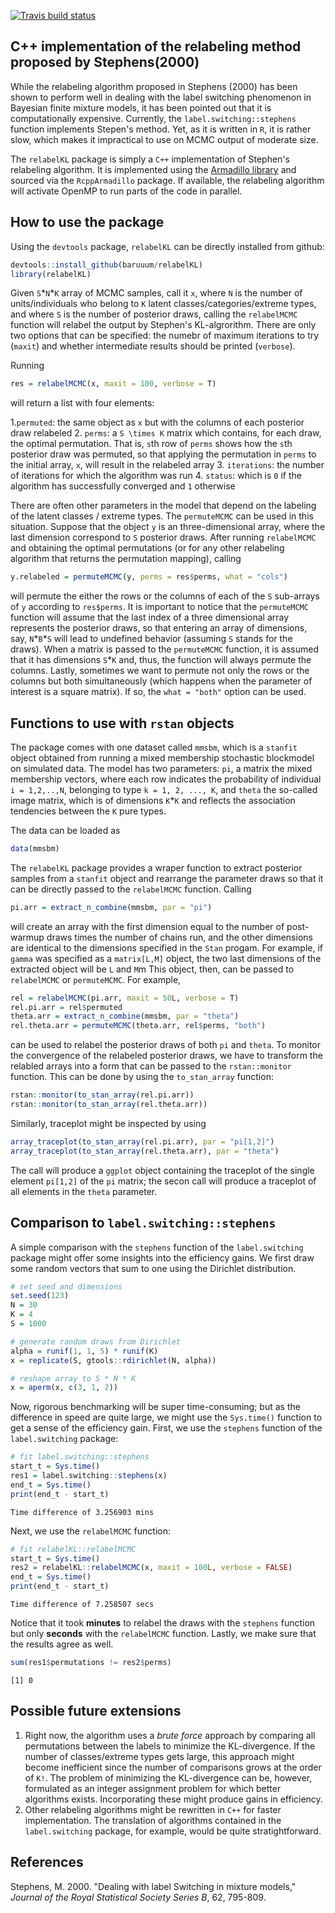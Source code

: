  [![Travis build status](https://travis-ci.com/baruuum/relabelKL.svg?token=k7R3D8yhYkrGz6yc4eQf&branch=master)](https://travis-ci.com/baruuum/relabelKL)

## C++ implementation of the relabeling method proposed by Stephens(2000)

While the relabeling algorithm proposed in Stephens (2000) has been shown to perform well in dealing with the label switching phenomenon in Bayesian finite mixture models, it has been pointed out that it is computationally expensive. Currently, the `label.switching::stephens` function implements Stepen's method. Yet, as it is written in `R`, it is rather slow, which makes it impractical to use on MCMC output of moderate size.

The `relabelKL` package is simply a `C++` implementation of Stephen's relabeling algorithm. It is implemented using the [Armadillo library](http://arma.sourceforge.net/) and sourced via the `RcppArmadillo` package. If available, the relabeling algorithm will activate OpenMP to run
parts of the code in parallel.

## How to use the package

Using the `devtools` package, `relabelKL` can be directly installed from github:

``` r
devtools::install_github(baruuum/relabelKL)
library(relabelKL)
```

Given `S`\*`N`\*`K` array of MCMC samples, call it `x`, where `N` is the number of units/individuals who belong to `K` latent classes/categories/extreme types, and where `S` is the number of posterior draws, calling the `relabelMCMC` function will relabel the output by Stephen's KL-algrorithm. There are only two options that can be specified: the numebr of maximum iterations to try (`maxit`) and whether intermediate results should be printed (`verbose`).

Running
``` r
res = relabelMCMC(x, maxit = 100, verbose = T)
```
will return a list with four elements: 

1.`permuted`: the same object as `x` but with the columns of each posterior draw relabeled
2. `perms`: a `S \times K` matrix which contains, for each draw, the optimal permutation. That is, `s`th row of `perms` shows how the `s`th posterior draw was permuted, so that applying the permutation in `perms` to the initial array, `x`, will result in the relabeled array
3. `iterations`: the number of iterations for which the algorithm was run
4. `status`: which is `0` if the algorithm has successfully converged and `1` otherwise

There are often other parameters in the model that depend on the labeling of the latent classes / extreme types. The `permuteMCMC` can be used in this situation. Suppose that the object `y` is an three-dimensional array, where the last dimension correspond to `S` posterior draws. After running `relabelMCMC` and obtaining the optimal permutations (or for any other relabeling algorithm that returns the permutation mapping), calling
```r
y.relabeled = permuteMCMC(y, perms = res$perms, what = "cols")
```
will permute the either the rows or the columns of each of the `S` sub-arrays of `y` according to `res$perms`. It is important to notice that the `permuteMCMC` function will assume that the last index of a three dimensional array represents the posterior draws, so that entering an array of dimensions, say,  `N`\*`B`\*`S` will lead to undefined behavior (assuming `S` stands for the draws). When a matrix is passed to the `permuteMCMC` function, it is assumed that it has dimensions `S`\*`K` and, thus, the function will always permute the columns. Lastly, sometimes we want to permute not only the rows or the columns but both simultaneously (which happens when the parameter of interest is a square matrix). If so, the `what = "both"` option can be used.

## Functions to use with `rstan` objects

The package comes with one dataset called `mmsbm`, which is a `stanfit` object obtained from running a mixed membership stochastic blockmodel on simulated data. The model has two parameters: `pi`, a matrix the mixed membership vectors, where each row indicates the probability of individual `i = 1,2,..,N`, belonging to type `k = 1, 2, ..., K`, and `theta` the so-called image matrix, which is of dimensions `K`\*`K` and reflects the association tendencies between the `K` pure types. 

The data can be loaded as
```r
data(mmsbm)
```
The `relabelKL` package provides a wraper function to extract posterior samples from a `stanfit` object and rearrange the parameter draws so that it can be directly passed to the `relabelMCMC` function. Calling
```r
pi.arr = extract_n_combine(mmsbm, par = "pi")
```
will create an array with the first dimension equal to the number of post-warmup draws times the number of chains run, and the other dimensions are identical to the dimensions specified in the `Stan` progam. For example, if `gamma` was specified as a `matrix[L,M]` object, the two last dimensions of the extracted object will be `L` and `M`m This object, then, can be passed to `relabelMCMC` or `permuteMCMC`. For example,
```r
rel = relabelMCMC(pi.arr, maxit = 50L, verbose = T)
rel.pi.arr = rel$permuted
theta.arr = extract_n_combine(mmsbm, par = "theta")
rel.theta.arr = permuteMCMC(theta.arr, rel$perms, "both")
```
can be used to relabel the posterior draws of both `pi` and `theta`. To monitor the convergence of the relabeled posterior draws, we have to transform the relabled arrays into a form that can be passed to the `rstan::monitor` function. This can be done by using the `to_stan_array` function:
```r
rstan::monitor(to_stan_array(rel.pi.arr))
rstan::monitor(to_stan_array(rel.theta.arr))
```
Similarly, traceplot might be inspected by using
```r
array_traceplot(to_stan_array(rel.pi.arr), par = "pi[1,2]")
array_traceplot(to_stan_array(rel.theta.arr), par = "theta")
```
The call will produce a `ggplot` object containing the traceplot of the single element `pi[1,2]` of the `pi` matrix; the secon call will produce a traceplot of all elements in the `theta` parameter.

## Comparison to `label.switching::stephens`

A simple comparison with the `stephens` function of the `label.switching` package might offer some insights into the efficiency gains. We first draw some random vectors that sum to one using the Dirichlet distribution.

```r
# set seed and dimensions
set.seed(123)
N = 30
K = 4
S = 1000

# generate random draws from Dirichlet
alpha = runif(1, 1, 5) * runif(K)
x = replicate(S, gtools::rdirichlet(N, alpha))

# reshape array to S * N * K
x = aperm(x, c(3, 1, 2))
```

Now, rigorous benchmarking will be super time-consuming; but as the difference in speed are quite large, we might use the `Sys.time()` function to get a sense of the efficiency gain. First, we use the `stephens` function of the `label.switching` package:

```r
# fit label.switching::stephens
start_t = Sys.time()
res1 = label.switching::stephens(x)
end_t = Sys.time()
print(end_t - start_t)
```
    
    Time difference of 3.256903 mins
    
Next, we use the `relabelMCMC` function:

```r
# fit relabelKL::relabelMCMC
start_t = Sys.time()
res2 = relabelKL::relabelMCMC(x, maxit = 100L, verbose = FALSE)
end_t = Sys.time()
print(end_t - start_t)
```

    Time difference of 7.258507 secs
    
Notice that it took **minutes** to relabel the draws with the `stephens` function but only **seconds** with the `relabelMCMC` function. Lastly, we make sure that the results agree as well.

```r
sum(res1$permutations != res2$perms)
```

    [1] 0
    

## Possible future extensions

1. Right now, the algorithm uses a *brute force* approach by comparing all permutations between the labels to minimize the KL-divergence. If the number of classes/extreme types gets large, this approach might become inefficient since the number of comparisons grows at the order of `K!`. The problem of minimizing the KL-divergence can be, however, formulated as an integer assignment problem for which better algorithms exists. Incorporating these might produce gains in efficiency.
2. Other relabeling algorithms might be rewritten in `C++` for faster implementation. The translation of algorithms contained in the `label.switching` package, for example, would be quite stratightforward.

## References

Stephens, M. 2000. "Dealing with label Switching in mixture models," *Journal of the Royal Statistical Society Series B*, 62, 795-809.
